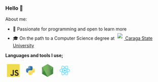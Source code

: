 ### Hello 👋

About me:

-  🔮 Passionate for programming and open to learn more
-  🎓 On the path to a Computer Science degree at [<image src="assets/csu.png" style="height: 35px; padding: 5px" /> Caraga State University](https://maps.app.goo.gl/5tfByC7Zv5Ja4TpG8)

**Languages and tools I use;**

<span>
	<img title="JavaScript" height="40" style="padding: 5px;" src="assets/javascript.png" />
	<img title="Python" height="40" style="padding: 5px;" src="assets/python.png" />
	<img title="Node.js" height="40" style="padding: 5px;" src="assets//nodejs.png" />
	<img title="React.js" height="40" style="padding: 5px;" src="assets//react.png" />
</span>
